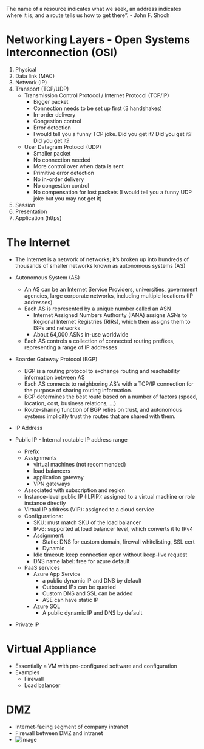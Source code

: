 The name of a resource indicates what we seek, an address indicates where it is, and a route tells us how to get there”.  - John F. Shoch


# Networking Layers - Open Systems Interconnection (OSI)
1. Physical
2. Data link (MAC)
3. Network (IP)
4. Transport (TCP/UDP)
   - Transmission Control Protocol / Internet Protocol (TCP/IP)
     - Bigger packet
     - Connection needs to be set up first (3 handshakes)
     - In-order delivery
     - Congestion control
     - Error detection
     - I would tell you a funny TCP joke. Did you get it? Did you get it? Did you get it?
   - User Datagram Protocol (UDP) 
     - Smaller packet
     - No connection needed
     - More control over when data is sent
     - Primitive error detection
     - No in-order delivery
     - No congestion control
     - No compensation for lost packets (I would tell you a funny UDP joke but you may not get it)
5. Session
6. Presentation
7. Application (https)




# The Internet
- The Internet is a network of networks; it’s broken up into hundreds of thousands of smaller networks known as autonomous systems (AS)
- Autonomous System (AS)
  - An AS can be an Internet Service Providers, universities, government agencies, large corporate networks, including multiple locations (IP addresses). 
  - Each AS is represented by a unique number called an ASN
    - Internet Assigned Numbers Authority (IANA) assigns ASNs to Regional Internet Registries (RIRs), which then assigns them to ISPs and networks
    - About 64,000 ASNs in-use worldwide
  - Each AS controls a collection of connected routing prefixes, representing a range of IP addresses
- Boarder Gateway Protocol (BGP)
  - BGP is a routing protocol  to exchange routing and reachability information between AS
  - Each AS connects to neighboring AS’s with a TCP/IP connection for the purpose of sharing routing information.
  - BGP determines the best route based on a number of factors (speed, location, cost, business relations, …)
  - Route-sharing function of BGP relies on trust, and autonomous systems implicitly trust the routes that are shared with them.


- IP Address
- Public IP - Internal routable IP address range
  - Prefix
  - Assignments
    - virtual machines (not recommended)
    - load balancers
    - application gateway
    - VPN gateways
  - Associated with subscription and region 
  - Instance-level public IP (ILPIP): assigned to a virtual machine or role instance directly
  - Virtual IP address (VIP): assigned to a cloud service
  - Configurations:
    - SKU: must match SKU of the load balancer
    - IPv6: supported at load balancer level, which converts it to IPv4
    - Assignment:
      - Static: DNS for custom domain, firewall whitelisting, SSL cert
      - Dynamic
    - Idle timeout: keep connection open without keep-live request
    - DNS name label: free for azure default
  - PaaS services
    - Azure App Service
      - a public dynamic IP and DNS by default
      - Outbound IPs can be queried
      - Custom DNS and SSL can be added
      - ASE can have static IP
    - Azure SQL
      - A public dynamic IP and DNS by default
- Private IP


# Virtual Appliance
- Essentially a VM with pre-configured software and configuration
- Examples
  - Firewall
  - Load balancer


# DMZ
- Internet-facing segment of company intranet
- Firewall between DMZ and intranet
- ![image](https://user-images.githubusercontent.com/28542935/89816908-5419e200-db15-11ea-9a05-b2f2b89d81e7.png)


